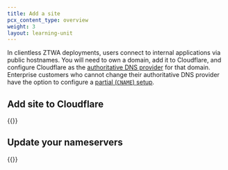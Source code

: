```yaml
---
title: Add a site
pcx_content_type: overview
weight: 3
layout: learning-unit
---
```


In clientless ZTWA deployments, users connect to internal applications via public hostnames. You will need to own a domain, add it to Cloudflare, and configure Cloudflare as the [authoritative DNS provider](#update-your-nameservers) for that domain. Enterprise customers who cannot change their authoritative DNS provider have the option to configure a [partial (`CNAME`) setup](/dns/zone-setups/partial-setup/).

## Add site to Cloudflare

{{<render file="_add-site.md" productFolder="fundamentals">}}

## Update your nameservers

{{<render file="_update-nameservers.md" productFolder="fundamentals" >}}

